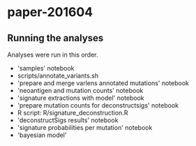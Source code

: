 # paper-201604

## Running the analyses

Analyses were run in this order.

 * 'samples' notebook
 * scripts/annotate_variants.sh
 * 'prepare and merge varlens annotated mutations' notebook
 * 'neoantigen and mutation counts' notebook
 * 'signature extractions with model' notebook
 * 'prepare mutation counts for deconstructsigs' notebook 
 *  R script: R/signature_deconstruction.R
 * 'deconstructSigs results' notebook
 * 'signature probabilities per mutation' notebook
 * 'bayesian model'

 